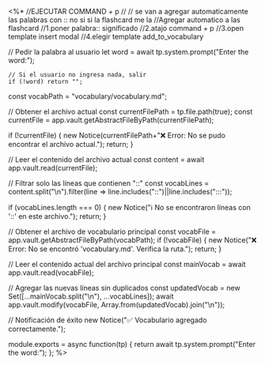 <%* 
//EJECUTAR COMMAND + p 
//
// se van a agregar automaticamente las palabras con :: no si si la flashcard me la 
//Agregar automatico a las flashcard
//1.poner palabra:: significado
//2.atajo command + p
//3.open template insert modal
//4.elegir template add_to_vocabulary

// Pedir la palabra al usuario
    let word = await tp.system.prompt("Enter the word:");
    
    // Si el usuario no ingresa nada, salir
    if (!word) return "";
    
const vocabPath = "vocabulary/vocabulary.md"; 

// Obtener el archivo actual
const currentFilePath = tp.file.path(true);
const currentFile = app.vault.getAbstractFileByPath(currentFilePath);

if (!currentFile) {
    new Notice(currentFilePath+"❌ Error: No se pudo encontrar el archivo actual.");
    return;
}

// Leer el contenido del archivo actual
const content = await app.vault.read(currentFile); 

// Filtrar solo las líneas que contienen "::"
const vocabLines = content.split("\n").filter(line => line.includes("::")||line.includes(":::"));

if (vocabLines.length === 0) {
    new Notice("ℹ️ No se encontraron líneas con '::' en este archivo.");
    return;
}

// Obtener el archivo de vocabulario principal
const vocabFile = app.vault.getAbstractFileByPath(vocabPath);
if (!vocabFile) {
    new Notice("❌ Error: No se encontró 'vocabulary.md'. Verifica la ruta.");
    return;
}

// Leer el contenido actual del archivo principal
const mainVocab = await app.vault.read(vocabFile); 

// Agregar las nuevas líneas sin duplicados
const updatedVocab = new Set([...mainVocab.split("\n"), ...vocabLines]);
await app.vault.modify(vocabFile, Array.from(updatedVocab).join("\n"));

// Notificación de éxito
new Notice("✅ Vocabulario agregado correctamente.");

module.exports = async function(tp) {
    return await tp.system.prompt("Enter the word:");
};
%>
